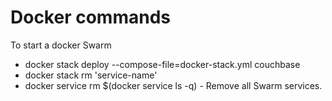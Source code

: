 # Docker commands

To start a docker Swarm

- docker stack deploy --compose-file=docker-stack.yml couchbase
- docker stack rm 'service-name'
- docker service rm $(docker service ls -q) - Remove all Swarm services.

